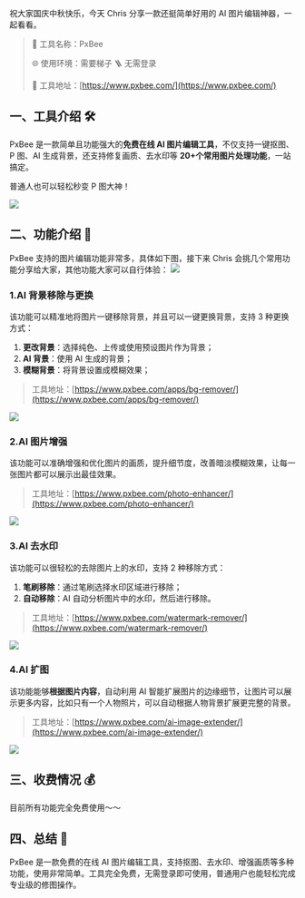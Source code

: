 祝大家国庆中秋快乐，今天 Chris 分享一款还挺简单好用的 AI 图片编辑神器，一起看看。

> 🌟 工具名称：PxBee
>
> 🌐 使用环境：需要梯子 🪜 无需登录
>
> 🔗 工具地址：[https://www.pxbee.com/](https://www.pxbee.com/)

## 一、工具介绍 🛠️

PxBee 是一款简单且功能强大的**免费在线 AI 图片编辑工具**，不仅支持一键抠图、P 图、AI 生成背景，还支持修复画质、去水印等 **20+个常用图片处理功能**，一站搞定。

普通人也可以轻松秒变 P 图大神！

![](https://cdn.nlark.com/yuque/0/2025/png/186051/1759414643604-2296cd7e-1b05-40a2-ba0f-949b11031327.png)

## 二、功能介绍 🌈

PxBee 支持的图片编辑功能非常多，具体如下图，接下来 Chris 会挑几个常用功能分享给大家，其他功能大家可以自行体验： ![](https://cdn.nlark.com/yuque/0/2025/png/186051/1759415434858-a5f5412e-c557-4eee-afdb-e6827cf2b445.png)

### 1.AI 背景移除与更换

该功能可以精准地将图片一键移除背景，并且可以一键更换背景，支持 3 种更换方式：

1. **更改背景**：选择纯色、上传或使用预设图片作为背景；
2. **AI 背景**：使用 AI 生成的背景；
3. **模糊背景**：将背景设置成模糊效果；

> 工具地址：[https://www.pxbee.com/apps/bg-remover/](https://www.pxbee.com/apps/bg-remover/)

![](https://cdn.nlark.com/yuque/0/2025/png/186051/1759415831729-b90032ea-0d8c-4d23-965d-ff0489540f45.png)

### 2.AI 图片增强

该功能可以准确增强和优化图片的画质，提升细节度，改善暗淡模糊效果，让每一张图片都可以展示出最佳效果。

> 工具地址：[https://www.pxbee.com/photo-enhancer/](https://www.pxbee.com/photo-enhancer/)

![](https://cdn.nlark.com/yuque/0/2025/png/186051/1759416263086-93a7df67-793f-4d65-881a-22e8cd4e0858.png)

### 3.AI 去水印

该功能可以很轻松的去除图片上的水印，支持 2 种移除方式：

1. **笔刷移除**：通过笔刷选择水印区域进行移除；
2. **自动移除**：AI 自动分析图片中的水印，然后进行移除。

> 工具地址：[https://www.pxbee.com/watermark-remover/](https://www.pxbee.com/watermark-remover/)

![](https://cdn.nlark.com/yuque/0/2025/png/186051/1759416371635-2200a674-09ba-45aa-95ea-03c6c453ba62.png)

### 4.AI 扩图

该功能能够**根据图片内容**，自动利用 AI 智能扩展图片的边缘细节，让图片可以展示更多内容，比如只有一个人物照片，可以自动根据人物背景扩展更完整的背景。

> 工具地址：[https://www.pxbee.com/ai-image-extender/](https://www.pxbee.com/ai-image-extender/)

![](https://cdn.nlark.com/yuque/0/2025/png/186051/1759416647941-5cb03f78-2e55-447b-8dae-4aade7bd5bf6.png)

## 三、收费情况 💰

目前所有功能完全免费使用～～

## 四、总结 📝

PxBee 是一款免费的在线 AI 图片编辑工具，支持抠图、去水印、增强画质等多种功能，使用非常简单。工具完全免费，无需登录即可使用，普通用户也能轻松完成专业级的修图操作。
